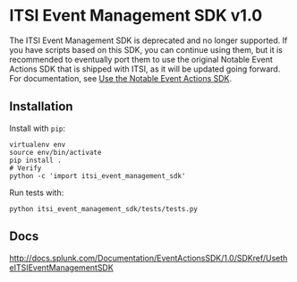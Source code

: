 # ITSI Event Management SDK v1.0

The ITSI Event Management SDK is deprecated and no longer supported. If you have scripts based on this SDK, you can continue using them, but it is recommended to eventually port them to use the original Notable Event Actions SDK that is shipped with ITSI, as it will be updated going forward. For documentation, see [Use the Notable Event Actions SDK](https://docs.splunk.com/Documentation/ITSI/4.3.0/Configure/UsetheNotableEventActionSDK).

## Installation

Install with `pip`:

```
virtualenv env
source env/bin/activate
pip install .
# Verify
python -c 'import itsi_event_management_sdk'
```

Run tests with:
```
python itsi_event_management_sdk/tests/tests.py
```

## Docs

<http://docs.splunk.com/Documentation/EventActionsSDK/1.0/SDKref/UsetheITSIEventManagementSDK>
